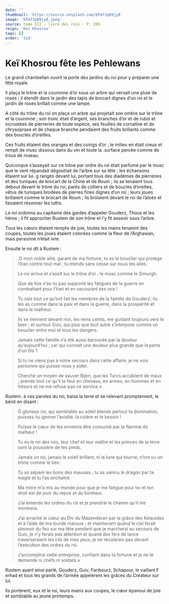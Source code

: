 ```yaml
---
date: ''
thumbnail: 'https://source.unsplash.com/EFm7JpD9jy8'
image: 'EFm7JpD9jy8.jpeg'
source: tome III - livre des rois - P. 289
reign: 'Keï Khosrou'
tags: []
order: '114'
---
```


# Keï Khosrou fête les Pehlewans

Le grand chambellan ouvrit la porte des jardins du roi pour y préparer une fête royale.

Il plaça le trône et la couronne d’or sous un arbre qui versait une pluie de roses ; il étendit dans le jardin des tapis de brocart dignes d’un roi et le jardin de roses brillait comme une lampe.

A côté du trône du roi on plaça un arbre qui projetait son ombre sur le trône et la couronne ; son tronc était d’argent, ses branches d’or et de rubis et incrustées de pierreries de toute espèce, ses feuilles de cornaline et de chrysoprase et de chaque branche pendaient des fruits brillants comme des boucles d’oreilles.

Ces fruits étaient des oranges et des coings d’or ; le milieu en était creux et rempli de musc dissous dans du vin et toute la .surface percée comme de trous de roseau.

Quiconque s’asseyait sur ce trône par ordre du roi était parfumé par le musc que le vent répandait dégouttait de l’arbre sur sa tête ; les échansons étaient sur lui. g rangés devant lui, portant tous des diadèmes de pierreries et des tuniques de brocart de la Chine et de Roum ; ils se tenaient tous debout devant le trône du roi, parés de colliers et de boucles d’oreilles, vêtus de tuniques brodées de pierres fines dignes d’un roi ; leurs joues brillaient comme le brocart de Roum ; ils brûlaient devant le roi de l’aloès et faisaient résonner les luths.

Le roi ordonna au capitaine des gardes d’appeler Gouderz, Thous et les héros ; il fit approcher Rustem de son trône et l’y fit asseoir sous l’arbre.

Tous les cœurs étaient remplis de joie, toutes les mains tenaient des coupes, toutes les joues étaient colorées comme la fleur de l’Arghawan, mais personne n’était ivre.

Ensuite le roi dit à Rustem :

> .O mon noble allié, garant de ma fortune, tu es le bouclier qui protège l’Iran contre tout mal ; tu étends sans cesse sur nous tes ailes.
>
> Le roi arriva et s’assit sur le trône d’or ; le musc comme le Simurgh.
>
> Que de fois n’as-tu pas supporté les fatigues de la guerre en combattant pour l’Iran et en secourant ses rois !
>
> Tu sais tout ce qu’ont fait les membres de la famille de Gouderz;-tu les as comme dans la paix et dans la guerre, dans la prospérité et dans le malheur.
>
> Ils se tiennent devant moi, les reins ceints, me guidant toujours vers le bien ; et surtout Guiv, qui plus que tout autre s’interpose comme un bouclier entre moi et tous les dangers.
>
> Jamais cette famille n’a été aussi éprouvée par la douleur qu’aujourd’hui ; car qui connaît une douleur plus grande que la perte d’un fils ?
>
> Si tu ne viens pas à notre secours dans cette affaire, je ne vois personne qui puisse nous y aider.
>
> Cherche un moyen de sauver Bijen, que les Turcs accablent de maux ; prends tout ce qu’il te faut en chevaux, en armes, en hommes et en trésors et ne me refuse pas ce service.»

Rustem. à ces paroles du roi, baisa la terre et se relevant promptement, le bénit en disant :

> Ô glorieux roi, qui semblable au soleil étends partout ta domination, puisses-tu ignorer l’avidité, la colère et le besoin !
>
> Puisse le cœur de tes ennemis être consumé par la flamme du malheur !
>
> Tu es le roi des rois, leur chef et leur maître et les princes de la terre sont la poussière de tes pieds.
>
> Jamais un roi, jamais le soleil brillant, ni la lune qui tourne, n’ont vu un trône comme le tien.
>
> Tu as séparé les bons des mauvais ; tu as vaincu le dragon par ta magie et tu l’as enchaîné.
>
> Ma mère m’a mis au monde pour que je me fatigue pour toi et ton droit est de jouir du repos et du bonheur.
>
> J’ai entendu les ordres du roi et je prendrai le chemin qu’il me montrera.
>
> J’ai arraché le cœur au Div du Mazenderan par la grâce des Keïauides et à l’aide de ma lourde massue ; et maintenant quand le ciel ferait pleuvoir du feu sur ma tête pendant que je marcherai au secours de Guiv, je n’y ferais pas attention et quand des fers de lance traverseraient les cils de mes yeux, je ne reculerais pas devant l’exécution des ordres du roi.
>
> J’accomplirai cette entreprise, confiant dans ta fortune et je ne le demande ni chefs ni soldats.»

Rustem ayant ainsi parlé, Gouderz, Guiv, Faribourz, Schapour, le vaillant F erhad et tous les grands de l’armée appelèrent les grâces du Créateur sur lui.

Ils portèrent, eux et le roi, leurs mains aux coupes, le cœur épanoui de joie et semblable au jeune printemps.

